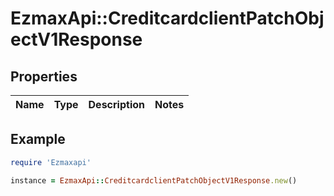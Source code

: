 # EzmaxApi::CreditcardclientPatchObjectV1Response

## Properties

| Name | Type | Description | Notes |
| ---- | ---- | ----------- | ----- |

## Example

```ruby
require 'Ezmaxapi'

instance = EzmaxApi::CreditcardclientPatchObjectV1Response.new()
```

